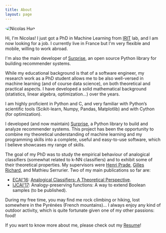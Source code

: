 ```yaml
---
title: About
layout: page
---
```


<img style="border-radius:100%" alt="Nicolas Hug" src="{{ site.url }}/assets/images/nico.jpg">

Hi, I'm Nicolas! I just got a PhD in Machine Learning from <a
href="https://www.irit.fr/?lang=en">IRIT</a> lab, and I am now looking for a
job. I currently live in France but I'm very flexible and mobile, willing to
work abroad.

I'm also the main developer of <a href="http://surpriselib.com/">Surprise</a>,
an open source Python library for building recommender systems.

While my educational background is that of a software engineer, my research
work as a PhD student allows me to be also well-versed in machine learning (and
of course data science), on both theoretical and practical aspects. I have
developed a solid mathematical background (statistics, linear algebra,
optimization...) over the years.

I am highly proficient in Python and C, and very familiar with Python’s
scientific tools (Scikit-learn, Numpy, Pandas, Matplotlib) and with Cython (for
optimization).

I developed (and now maintain) [Surprise](http://surpriselib.com), a Python
library to build and analyze recommender systems. This project has been the
opportunity to combine my theoretical understanding of machine learning and my
programming skills into a complete, useful and easy-to-use software, which I
believe showcases my range of skills.

The goal of my PhD was to study the empirical behaviour of analogical
classifiers (somewhat related to k-NN classifiers) and to exhibit some of their
theoretical properties. My supervisors were [Henri
Prade](https://www.irit.fr/~Henri.Prade/), [Gilles
Richard](https://www.irit.fr/~Gilles.Richard/), and Mathieu Serrurier. Two of
my main publications so far are:
- [ECAI'16](http://www.ecai2016.org/): [Analogical Classifiers: A Theoretical
  Perspective](http://ebooks.iospress.com/volumearticle/44815).
- [IJCAI'17](http://ijcai-17.org): Analogy-preserving functions: A way to
  extend Boolean samples (to be published).

During my free time, you may find me rock climbing or hiking, lost somewhere in
the Pyrénées (French mountains)... I always enjoy any kind of outdoor activity,
which is quite fortunate given one of my other passions: food!

If you want to know more about me, please check out my <a
href="{{site.base.url}}/assets/Nicolas_Hug_CV.pdf">Resume</a>!
